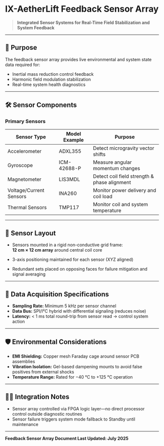 # IX-AetherLift Feedback Sensor Array

> **Integrated Sensor Systems for Real-Time Field Stabilization and System Feedback**

---

## 🎯 Purpose

The feedback sensor array provides live environmental and system state data required for:

- Inertial mass reduction control feedback
- Harmonic field modulation stabilization
- Real-time system health diagnostics

---

## 🛠️ Sensor Components

### Primary Sensors

| Sensor Type               | Model Example                   | Purpose                                      |
|--------------------------|---------------------------------|----------------------------------------------|
| Accelerometer            | ADXL355                         | Detect microgravity vector shifts            |
| Gyroscope                | ICM-42688-P                     | Measure angular momentum changes             |
| Magnetometer             | LIS3MDL                         | Detect coil field strength & phase alignment |
| Voltage/Current Sensors  | INA260                          | Monitor power delivery and coil load         |
| Thermal Sensors          | TMP117                          | Monitor coil and system temperature          |

---

## 🧩 Sensor Layout

- Sensors mounted in a rigid non-conductive grid frame:  
  **12 cm × 12 cm array** around central coil core

- 3-axis positioning maintained for each sensor (XYZ aligned)

- Redundant sets placed on opposing faces for failure mitigation and signal averaging

---

## 🔄 Data Acquisition Specifications

- **Sampling Rate:** Minimum 5 kHz per sensor channel  
- **Data Bus:** SPI/I²C hybrid with differential signaling (reduces noise)  
- **Latency:** < 1 ms total round-trip from sensor read → control system action  

---

## 🛡️ Environmental Considerations

- **EMI Shielding:** Copper mesh Faraday cage around sensor PCB assemblies  
- **Vibration Isolation:** Gel-based dampening mounts to avoid false positives from external shocks  
- **Temperature Range:** Rated for −40 °C to +125 °C operation  

---

## 🧑‍💻 Integration Notes

- Sensor array controlled via FPGA logic layer—no direct processor control outside diagnostic routines  
- Sensor failure triggers system mode fallback to Standby until maintenance  

---

**Feedback Sensor Array Document Last Updated: July 2025**
